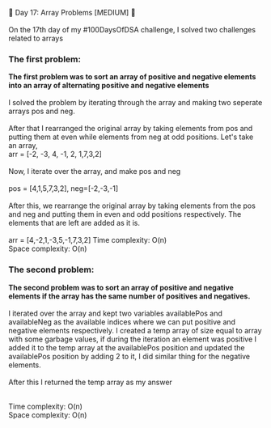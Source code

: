 🎉 Day 17: Array Problems [MEDIUM] 🎉<br><br>
On the 17th day of my #100DaysOfDSA challenge, I solved two challenges related to arrays

### The first problem:
<b>The first problem was to sort an array of positive and negative elements into an array of alternating positive and negative elements</b><br><br>
I solved the problem by iterating through the array and making two seperate arrays pos and neg. <br><br>
After that I rearranged the original array by taking elements from pos and putting them at even while elements from neg at odd positions.
Let's take an array, <br>
arr = [-2, -3, 4, -1, 2, 1,7,3,2]<br><br>
Now, I iterate over the array, and make pos and neg <br><br>
pos = [4,1,5,7,3,2], neg=[-2,-3,-1]
<br><br>After this, we rearrange the original array by taking elements from the pos and neg and putting them in even and odd positions respectively. The elements that are left are added as it is.
<br><br>
arr = [4,-2,1,-3,5,-1,7,3,2]
Time complexity: O(n)<br>
Space complexity: O(n)

### The second problem:
<b> The second problem was to sort an array of positive and negative elements if the array has the same number of positives and negatives. </b><br><br>
I iterated over the array and kept two variables availablePos and availableNeg as the available indices where we can put positive and negative elements respectively. I created a temp array of size equal to array with some garbage values, if during the iteration an element was positive I added it to the temp array at the availablePos position and updated the availablePos position by adding 2 to it, I did similar thing for the negative elements.<br><br>
After this I returned the temp array as my answer<br><br>

Time complexity: O(n)<br>
Space complexity: O(n)

